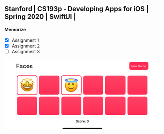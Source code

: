 ## Stanford | CS193p - Developing Apps for iOS | Spring 2020 | SwiftUI |

#### Memorize

- [x] Assignment 1
- [x] Assignment 2
- [ ] Assignment 3

![Memorize Screenshot](Images/Memorize_1.png)
